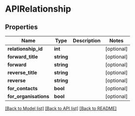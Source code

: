 # APIRelationship

## Properties
Name | Type | Description | Notes
------------ | ------------- | ------------- | -------------
**relationship_id** | **int** |  | [optional] 
**forward_title** | **string** |  | [optional] 
**forward** | **string** |  | [optional] 
**reverse_title** | **string** |  | [optional] 
**reverse** | **string** |  | [optional] 
**for_contacts** | **bool** |  | [optional] 
**for_organisations** | **bool** |  | [optional] 

[[Back to Model list]](../README.md#documentation-for-models) [[Back to API list]](../README.md#documentation-for-api-endpoints) [[Back to README]](../README.md)


